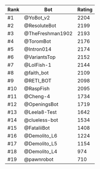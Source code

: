 Rank|Bot|Rating
---|---|---
#1|@YoBot_v2|2204
#2|@ResoluteBot|2199
#3|@TheFreshman1902|2193
#4|@ToromBot|2176
#5|@Intron014|2174
#6|@VariantsTop|2152
#7|@LolFish-1|2144
#8|@faith_bot|2109
#9|@RETI_BOT|2098
#10|@RaspFish|2095
#11|@Cheng-4|1734
#12|@OpeningsBot|1719
#13|@Leela8-Test|1642
#14|@clueless-bot|1534
#15|@FataliiBot|1408
#16|@Demolito_L6|1224
#17|@Demolito_L5|1154
#18|@Demolito_L4|974
#19|@pawnrobot|710
